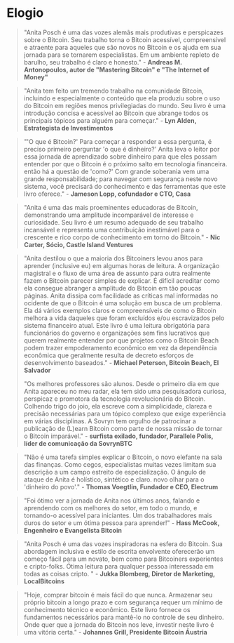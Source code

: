 # Elogio

> "Anita Posch é uma das vozes alemãs mais produtivas e perspicazes sobre o Bitcoin. Seu trabalho torna o Bitcoin acessível, compreensível e atraente para aqueles que são novos no Bitcoin e os ajuda em sua jornada para se tornarem especialistas. Em um ambiente repleto de barulho, seu trabalho é claro e honesto." - **Andreas M. Antonopoulos, autor de "Mastering Bitcoin" e "The Internet of Money"**

> "Anita tem feito um tremendo trabalho na comunidade Bitcoin, incluindo e especialmente o conteúdo que ela produziu sobre o uso do Bitcoin em regiões menos privilegiadas do mundo. Seu livro é uma introdução concisa e acessível ao Bitcoin que abrange todos os principais tópicos para alguém para começar." - **Lyn Alden, Estrategista de Investimentos**

> "'O que é Bitcoin?' Para começar a responder a essa pergunta, é preciso primeiro perguntar 'o que é dinheiro?' Anita leva o leitor por essa jornada de aprendizado sobre dinheiro para que eles possam entender por que o Bitcoin é o próximo salto em tecnologia financeira. então há a questão de 'como?' Com grande soberania vem uma grande responsabilidade; para navegar com segurança neste novo sistema, você precisará do conhecimento e das ferramentas que este livro oferece." - **Jameson Lopp, cofundador e CTO, Casa**

> "Anita é uma das mais proeminentes educadoras de Bitcoin, demonstrando uma amplitude incomparável de interesse e curiosidade. Seu livro é um resumo adequado de seu trabalho incansável e representa uma contribuição inestimável para o crescente e rico corpo de conhecimento em torno do Bitcoin." - **Nic Carter, Sócio, Castle Island Ventures**

> "Anita destilou o que a maioria dos Bitcoiners levou anos para aprender (inclusive eu) em algumas horas de leitura. A organização magistral e o fluxo de uma área de assunto para outra realmente fazem o Bitcoin parecer simples de explicar. É difícil acreditar como ela consegue abranger a amplitude do Bitcoin em tão poucas páginas. Anita dissipa com facilidade as críticas mal informadas no ocidente de que o Bitcoin é uma solução em busca de um problema. Ela dá vários exemplos claros e compreensíveis de como o Bitcoin melhora a vida daqueles que foram excluídos e/ou escravizados pelo sistema financeiro atual. Este livro é uma leitura obrigatória para funcionários do governo e organizações sem fins lucrativos que querem realmente entender por que projetos como o Bitcoin Beach podem trazer empoderamento econômico em vez da dependência econômica que geralmente resulta de decreto esforços de desenvolvimento baseados." - **Michael Peterson, Bitcoin Beach, El Salvador**
> 
> "Os melhores professores são alunos. Desde o primeiro dia em que Anita apareceu no meu radar, ela tem sido uma pesquisadora curiosa, perspicaz e promotora da tecnologia revolucionária do Bitcoin. Colhendo trigo do joio, ela escreve com a simplicidade, clareza e precisão necessárias para um tópico complexo que exige experiência em várias disciplinas. A Sovryn tem orgulho de patrocinar a publicação de (L)earn Bitcoin como parte de nossa missão de tornar o Bitcoin imparável." - **surfista exilado, fundador, Parallele Polis, líder de comunicação da SovrynBTC**

> "Não é uma tarefa simples explicar o Bitcoin, o novo elefante na sala das finanças. Como cegos, especialistas muitas vezes limitam sua descrição a um campo estreito de especialização. O ângulo de ataque de Anita é holístico, sintético e claro. novo olhar para o 'dinheiro do povo'." - **Thomas Voegtlin, Fundador e CEO, Electrum**

> "Foi ótimo ver a jornada de Anita nos últimos anos, falando e aprendendo com os melhores do setor, em todo o mundo, e tornando-o acessível para iniciantes. Um dos trabalhadores mais duros do setor e um ótima pessoa para aprender!" - **Hass McCook, Engenheiro e Evangelista Bitcoin**

> "Anita Posch é uma das vozes inspiradoras na esfera do Bitcoin. Sua abordagem inclusiva e estilo de escrita envolvente oferecerão um começo fácil para um novato, bem como para Bitcoiners experientes e cripto-folks. Ótima leitura para qualquer pessoa interessada em todas as coisas cripto. " - **Jukka Blomberg, Diretor de Marketing, LocalBitcoins**

> "Hoje, comprar bitcoin é mais fácil do que nunca. Armazenar seu próprio bitcoin a longo prazo e com segurança requer um mínimo de conhecimento técnico e econômico. Este livro fornece os fundamentos necessários para mantê-lo no controle de seu dinheiro. Onde quer que a jornada do Bitcoin nos leve, investir neste livro é uma vitória certa." - **Johannes Grill, Presidente Bitcoin Áustria**


